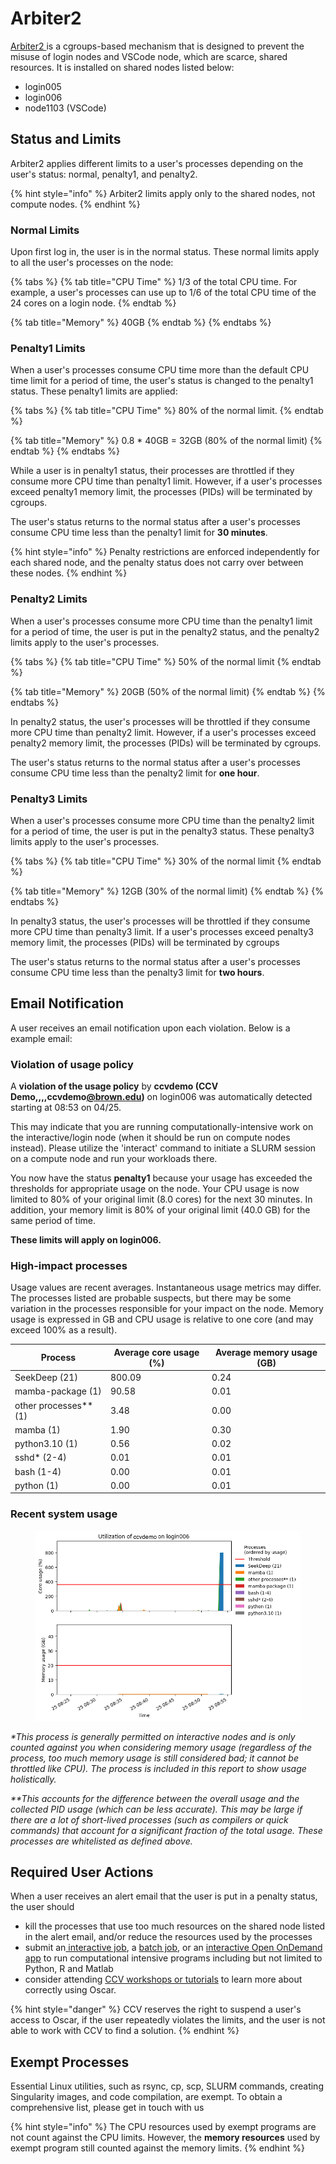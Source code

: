 # Arbiter2

[Arbiter2 ](https://github.com/CHPC-UofU/arbiter2)is a cgroups-based mechanism that is designed to prevent the misuse of login nodes and VSCode node, which are scarce, shared resources. It is installed on shared nodes listed below:

* login005
* login006
* node1103 (VSCode)

## Status and Limits

Arbiter2 applies different limits to a user's processes depending on the user's status: normal, penalty1, and penalty2.

{% hint style="info" %}
Arbiter2 limits apply only to the shared nodes, not compute nodes.
{% endhint %}

### Normal Limits

Upon first log in, the user is in the normal status. These normal limits apply to all the user's processes on the node:

{% tabs %}
{% tab title="CPU Time" %}
1/3 of the total CPU time. For example, a user's processes can use up to 1/6 of the total CPU time of the 24 cores on a login node.&#x20;
{% endtab %}

{% tab title="Memory" %}
40GB
{% endtab %}
{% endtabs %}

### Penalty1 Limits

When a user's processes consume CPU time more than the default CPU time limit for a period of time, the user's status is changed to the penalty1 status. These penalty1 limits are applied:&#x20;

{% tabs %}
{% tab title="CPU Time" %}
80% of the normal limit.&#x20;
{% endtab %}

{% tab title="Memory" %}
0.8 \* 40GB = 32GB (80% of the normal limit)
{% endtab %}
{% endtabs %}

While a user is in penalty1 status, their processes are throttled if they consume more CPU time than penalty1 limit. However, if a user's processes exceed penalty1 memory limit, the processes (PIDs) will be terminated by cgroups.

The user's status returns to the normal status after a user's processes consume CPU time less than the penalty1 limit for **30 minutes**.

{% hint style="info" %}
Penalty restrictions are enforced independently for each shared node, and the penalty status does not carry over between these nodes.
{% endhint %}

### Penalty2 Limits

When a user's processes consume more CPU time than the penalty1 limit for a period of time, the user is put in the penalty2 status, and the penalty2 limits apply to the user's processes.

{% tabs %}
{% tab title="CPU Time" %}
50% of the normal limit
{% endtab %}

{% tab title="Memory" %}
20GB (50% of the normal limit)
{% endtab %}
{% endtabs %}

In penalty2 status, the user's processes will be throttled if they consume more CPU time than penalty2 limit. However, if a user's processes exceed penalty2 memory limit, the processes (PIDs) will be terminated by cgroups.

The user's status returns to the normal status after a user's processes consume CPU time less than the penalty2 limit for **one hour**.

### Penalty3 Limits

When a user's processes consume more CPU time than the penalty2 limit for a period of time, the user is put in the penalty3 status. These penalty3 limits apply to the user's processes.&#x20;

{% tabs %}
{% tab title="CPU Time" %}
30% of the normal limit
{% endtab %}

{% tab title="Memory" %}
12GB (30% of the normal limit)
{% endtab %}
{% endtabs %}

In penalty3 status, the user's processes will be throttled if they consume more CPU time than penalty3 limit. If a user's processes exceed penalty3 memory limit, the processes (PIDs) will be terminated by cgroups

The user's status returns to the normal status after a user's processes consume CPU time less than the penalty3 limit for **two hours**.

## Email Notification

A user receives an email notification upon each violation. Below is a example email:

### Violation of usage policy

A **violation of the usage policy** by **ccvdemo (CCV Demo,,,,ccvdemo**[**@brown.edu**](mailto:kevin\_wamae@brown.edu)**)** on login006 was automatically detected starting at 08:53 on 04/25.

This may indicate that you are running computationally-intensive work on the interactive/login node (when it should be run on compute nodes instead). Please utilize the 'interact' command to initiate a SLURM session on a compute node and run your workloads there.

You now have the status **penalty1** because your usage has exceeded the thresholds for appropriate usage on the node. Your CPU usage is now limited to 80% of your original limit (8.0 cores) for the next 30 minutes. In addition, your memory limit is 80% of your original limit (40.0 GB) for the same period of time.

**These limits will apply on login006.**

### High-impact processes

Usage values are recent averages. Instantaneous usage metrics may differ. The processes listed are probable suspects, but there may be some variation in the processes responsible for your impact on the node. Memory usage is expressed in GB and CPU usage is relative to one core (and may exceed 100% as a result).

| Process                 | Average core usage (%) | Average memory usage (GB) |
| ----------------------- | ---------------------- | ------------------------- |
| SeekDeep (21)           | 800.09                 | 0.24                      |
| mamba-package (1)       | 90.58                  | 0.01                      |
| other processes\*\* (1) | 3.48                   | 0.00                      |
| mamba (1)               | 1.90                   | 0.30                      |
| python3.10 (1)          | 0.56                   | 0.02                      |
| sshd\* (2-4)            | 0.01                   | 0.01                      |
| bash (1-4)              | 0.00                   | 0.01                      |
| python (1)              | 0.00                   | 0.01                      |

### Recent system usage

<figure><img src="../../.gitbook/assets/arbiter2img.png" alt=""><figcaption></figcaption></figure>

_\*This process is generally permitted on interactive nodes and is only counted against you when considering memory usage (regardless of the process, too much memory usage is still considered bad; it cannot be throttled like CPU). The process is included in this report to show usage holistically._

_\*\*This accounts for the difference between the overall usage and the collected PID usage (which can be less accurate). This may be large if there are a lot of short-lived processes (such as compilers or quick commands) that account for a significant fraction of the total usage. These processes are whitelisted as defined above._

## Required User Actions

When a user receives an alert email that the user is put in a penalty status, the user should

* kill the processes that use too much resources on the shared node listed in the alert email, and/or reduce the resources used by the processes
* submit an[ interactive job](../../submitting-jobs/interact.md), a [batch job](../../submitting-jobs/batch.md), or an [interactive Open OnDemand app](../open-ondemand/interactive-apps-on-ood.md) to run computational intensive programs including but not limited to Python, R and Matlab
* consider attending [CCV workshops or tutorials](https://events.brown.edu/ccv/all) to learn more about correctly using Oscar.

{% hint style="danger" %}
CCV reserves the right to suspend a user's access to Oscar, if the user repeatedly violates the limits, and the user is not able to work with CCV to find a solution.&#x20;
{% endhint %}

## Exempt Processes

Essential Linux utilities, such as rsync, cp, scp, SLURM commands, creating Singularity images, and code compilation, are exempt. To obtain a comprehensive list, please get in touch with us

{% hint style="info" %}
The CPU resources used by exempt programs are not count against the CPU limits. However, the **memory resources** used by exempt program still counted against the memory limits.
{% endhint %}


